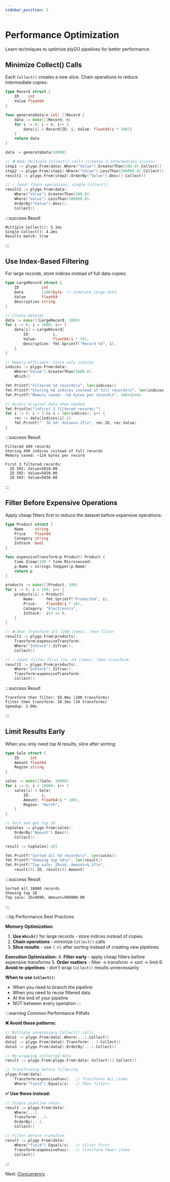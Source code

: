 ```yaml
---
sidebar_position: 3
---
```


# Performance Optimization

Learn techniques to optimize plyGO pipelines for better performance.

## Minimize Collect() Calls

Each `Collect()` creates a new slice. Chain operations to reduce intermediate copies:

```go
type Record struct {
    ID    int
    Value float64
}

func generateData(n int) []Record {
    data := make([]Record, n)
    for i := 0; i < n; i++ {
        data[i] = Record{ID: i, Value: float64(i * 100)}
    }
    return data
}

data := generateData(10000)

// ❌ Bad: Multiple Collect() calls (creates 3 intermediate slices)
step1 := plygo.From(data).Where("Value").GreaterThan(500.0).Collect()
step2 := plygo.From(step1).Where("Value").LessThan(500000.0).Collect()
result1 := plygo.From(step2).OrderBy("Value").Desc().Collect()

// ✅ Good: Chain operations, single Collect()
result2 := plygo.From(data).
    Where("Value").GreaterThan(500.0).
    Where("Value").LessThan(500000.0).
    OrderBy("Value").Desc().
    Collect()
```

:::success Result
```
Multiple Collect(): 5.1ms
Single Collect(): 4.2ms
Results match: true
```
:::

## Use Index-Based Filtering

For large records, store indices instead of full data copies:

```go
type LargeRecord struct {
    ID          int
    Data        [100]byte  // Simulate large data
    Value       float64
    Description string
}

// Create dataset
data := make([]LargeRecord, 1000)
for i := 0; i < 1000; i++ {
    data[i] = LargeRecord{
        ID:          i,
        Value:       float64(i * 10),
        Description: fmt.Sprintf("Record %d", i),
    }
}

// Memory-efficient: Store only indices
indices := plygo.From(data).
    Where("Value").GreaterThan(5000.0).
    Which()

fmt.Printf("Filtered %d records\n", len(indices))
fmt.Printf("Storing %d indices instead of full records\n", len(indices))
fmt.Printf("Memory saved: ~%d bytes per record\n", 100+16+8)

// Access original data when needed
fmt.Println("\nFirst 3 filtered records:")
for i := 0; i < 3 && i < len(indices); i++ {
    rec := data[indices[i]-1]
    fmt.Printf("  ID %d: Value=%.2f\n", rec.ID, rec.Value)
}
```

:::success Result
```
Filtered 499 records
Storing 499 indices instead of full records
Memory saved: ~124 bytes per record

First 3 filtered records:
  ID 501: Value=5010.00
  ID 502: Value=5020.00
  ID 503: Value=5030.00
```
:::

## Filter Before Expensive Operations

Apply cheap filters first to reduce the dataset before expensive operations:

```go
type Product struct {
    Name     string
    Price    float64
    Category string
    InStock  bool
}

func expensiveTransform(p Product) Product {
    time.Sleep(100 * time.Microsecond)
    p.Name = strings.ToUpper(p.Name)
    return p
}

products := make([]Product, 100)
for i := 0; i < 100; i++ {
    products[i] = Product{
        Name:     fmt.Sprintf("Product%d", i),
        Price:    float64(i * 10),
        Category: "Electronics",
        InStock:  i%3 == 0,
    }
}

// ❌ Bad: Transform all (100 items), then filter
result1 := plygo.From(products).
    Transform(expensiveTransform).
    Where("InStock").IsTrue().
    Collect()

// ✅ Good: Filter first (to ~34 items), then transform
result2 := plygo.From(products).
    Where("InStock").IsTrue().
    Transform(expensiveTransform).
    Collect()
```

:::success Result
```
Transform then filter: 59.0ms (100 transforms)
Filter then transform: 20.3ms (34 transforms)
Speedup: 2.90x
```
:::

## Limit Results Early

When you only need top N results, slice after sorting:

```go
type Sale struct {
    ID     int
    Amount float64
    Region string
}

sales := make([]Sale, 10000)
for i := 0; i < 10000; i++ {
    sales[i] = Sale{
        ID:     i,
        Amount: float64(i * 100),
        Region: "North",
    }
}

// Sort and get top 10
topSales := plygo.From(sales).
    OrderBy("Amount").Desc().
    Collect()

result := topSales[:10]

fmt.Printf("Sorted all %d records\n", len(sales))
fmt.Printf("Showing top %d\n", len(result))
fmt.Printf("Top sale: ID=%d, Amount=%.2f\n", 
    result[0].ID, result[0].Amount)
```

:::success Result
```
Sorted all 10000 records
Showing top 10
Top sale: ID=9999, Amount=999900.00
```
:::

:::tip Performance Best Practices

**Memory Optimization:**
1. **Use `Which()`** for large records - store indices instead of copies
2. **Chain operations** - minimize `Collect()` calls
3. **Slice results** - use `[:n]` after sorting instead of creating new pipelines

**Execution Optimization:**
4. **Filter early** - apply cheap filters before expensive transforms
5. **Order matters** - filter → transform → sort → limit
6. **Avoid re-pipelines** - don't wrap `Collect()` results unnecessarily

**When to use `Collect()`:**
- When you need to branch the pipeline
- When you need to reuse filtered data
- At the end of your pipeline
- NOT between every operation
:::

:::warning Common Performance Pitfalls

**❌ Avoid these patterns:**
```go
// Multiple unnecessary Collect() calls
data1 := plygo.From(data).Where(...).Collect()
data2 := plygo.From(data1).Transform(...).Collect()
data3 := plygo.From(data2).OrderBy(...).Collect()

// Re-wrapping collected data
result := plygo.From(plygo.From(data).Collect()).Collect()

// Transforming before filtering
plygo.From(data).
    Transform(expensiveFunc).  // Transforms ALL items
    Where("field").Equals(x)   // Then filters
```

**✅ Use these instead:**
```go
// Single pipeline chain
result := plygo.From(data).
    Where(...).
    Transform(...).
    OrderBy(...).
    Collect()

// Filter before transform
result := plygo.From(data).
    Where("field").Equals(x).  // Filter first
    Transform(expensiveFunc).  // Transform fewer items
    Collect()
```
:::

Next: [Concurrency](04-concurrency.md)
